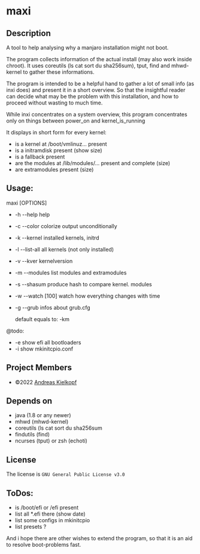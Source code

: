 maxi
====

Description
-----------

A tool to help analysing why a manjaro installation might not boot.

The program collects information of the actual install (may also work inside chroot). It uses coreutils (ls cat sort du sha256sum), tput, find and mhwd-kernel to gather these informations.

The program is intended to be a helpful hand to gather a lot of small info (as inxi does) and present it in a short overview. So that the insightful reader can decide what may be the problem with this installation, and how to proceed without wasting to much time.

While inxi concentrates on a system overview, this program concentrates only on things between power_on and kernel_is_running


It displays in short form for every kernel:

 * is a kernel at /boot/vmlinuz... present
 * is a initramdisk present (show size)
 * is a fallback present
 * are the modules at /lib/modules/... present and complete (size)
 * are extramodules present (size)


Usage:
------
maxi [OPTIONS]

 * -h --help         help
 * -c --color        colorize output unconditionally
 * -k --kernel       installed kernels, initrd
 * -l --list-all     all kernels (not only installed)
 * -v --kver         kernelversion
 * -m --modules      list modules and extramodules    
 * -s --shasum       produce hash to compare kernel. modules
 * -w --watch [100]  watch how everything changes with time 
 * -g --grub         infos about grub.cfg
 
   default equals to: -km
 
@todo:
 
 * -e show efi all bootloaders
 * -i show mkinitcpio.conf


Project Members
---------------

- ©2022 [Andreas Kielkopf](https://github.com/andreaskielkopf)


Depends on
----------

- java (1.8 or any newer)
- mhwd (mhwd-kernel)
- coreutils (ls cat sort du sha256sum
- findutils (find)
- ncurses (tput) or zsh (echoti)


License
-------
The license is `GNU General Public License v3.0`


ToDos:
------

 * is /boot/efi or /efi present
 * list all *.efi there (show date)
 * list some configs in mkinitcpio
 * list presets ?


And i hope there are other wishes to extend the program, so that it is an aid to resolve boot-problems fast.